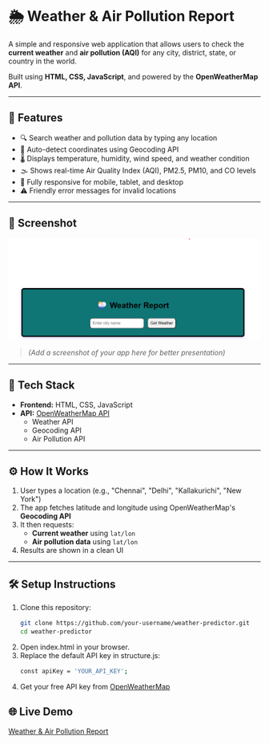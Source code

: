 # 🌦️ Weather & Air Pollution Report

A simple and responsive web application that allows users to check the **current weather** and **air pollution (AQI)** for any city, district, state, or country in the world.

Built using **HTML, CSS, JavaScript**, and powered by the **OpenWeatherMap API**.

---

## 🚀 Features

- 🔍 Search weather and pollution data by typing any location
- 📍 Auto-detect coordinates using Geocoding API
- 🌡️ Displays temperature, humidity, wind speed, and weather condition
- 🌫️ Shows real-time Air Quality Index (AQI), PM2.5, PM10, and CO levels
- 📱 Fully responsive for mobile, tablet, and desktop
- ⚠️ Friendly error messages for invalid locations

---

## 📸 Screenshot

![screenshot](screenshot.png)

> _(Add a screenshot of your app here for better presentation)_

---

## 🧪 Tech Stack

- **Frontend:** HTML, CSS, JavaScript
- **API:** [OpenWeatherMap API](https://openweathermap.org/api)
  - Weather API
  - Geocoding API
  - Air Pollution API

---

## ⚙️ How It Works

1. User types a location (e.g., "Chennai", "Delhi", "Kallakurichi", "New York")
2. The app fetches latitude and longitude using OpenWeatherMap's **Geocoding API**
3. It then requests:
   - **Current weather** using `lat/lon`
   - **Air pollution data** using `lat/lon`
4. Results are shown in a clean UI

---

## 🛠️ Setup Instructions

1. Clone this repository:
   ```bash
   git clone https://github.com/your-username/weather-predictor.git
   cd weather-predictor

2. Open index.html in your browser.
3. Replace the default API key in structure.js:
   ```bash
   const apiKey = 'YOUR_API_KEY';
4. Get your free API key from [OpenWeatherMap](https://openweathermap.org/api)

## 🌐 Live Demo
  [Weather & Air Pollution Report](https://nisharj.github.io/Weather-and-Air-Pollution-Report/)
  
